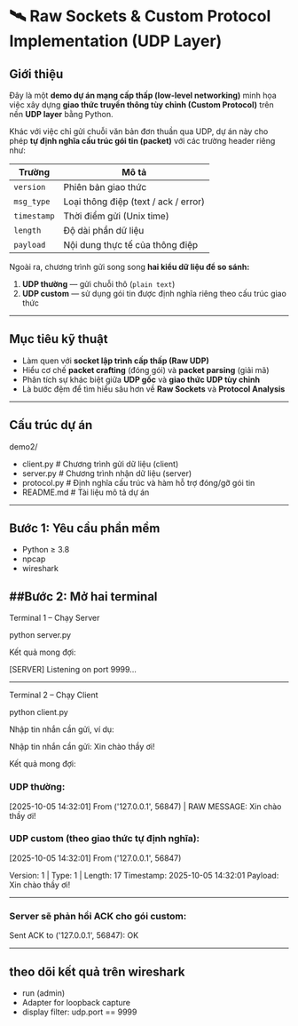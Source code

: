 # 🛰️ Raw Sockets & Custom Protocol Implementation (UDP Layer)

##  Giới thiệu

Đây là một **demo dự án mạng cấp thấp (low-level networking)** minh họa việc xây dựng **giao thức truyền thông tùy chỉnh (Custom Protocol)** trên nền **UDP layer** bằng Python.

Khác với việc chỉ gửi chuỗi văn bản đơn thuần qua UDP, dự án này cho phép **tự định nghĩa cấu trúc gói tin (packet)** với các trường header riêng như:

| Trường | Mô tả |
|--------|--------|
| `version` | Phiên bản giao thức |
| `msg_type` | Loại thông điệp (text / ack / error) |
| `timestamp` | Thời điểm gửi (Unix time) |
| `length` | Độ dài phần dữ liệu |
| `payload` | Nội dung thực tế của thông điệp |

Ngoài ra, chương trình gửi song song **hai kiểu dữ liệu để so sánh:**

1. **UDP thường** — gửi chuỗi thô (`plain text`)
2. **UDP custom** — sử dụng gói tin được định nghĩa riêng theo cấu trúc giao thức

---

##  Mục tiêu kỹ thuật

- Làm quen với **socket lập trình cấp thấp (Raw UDP)**
- Hiểu cơ chế **packet crafting** (đóng gói) và **packet parsing** (giải mã)
- Phân tích sự khác biệt giữa **UDP gốc** và **giao thức UDP tùy chỉnh**
- Là bước đệm để tìm hiểu sâu hơn về **Raw Sockets** và **Protocol Analysis**

---

##  Cấu trúc dự án
demo2/
- client.py # Chương trình gửi dữ liệu (client)
- server.py # Chương trình nhận dữ liệu (server)
- protocol.py # Định nghĩa cấu trúc và hàm hỗ trợ đóng/gỡ gói tin
- README.md # Tài liệu mô tả dự án


---

## Bước 1: Yêu cầu phần mềm

- Python ≥ 3.8  
- npcap
- wireshark
  
##Bước 2: Mở hai terminal
---
Terminal 1 – Chạy Server

python server.py

Kết quả mong đợi:

[SERVER] Listening on port 9999...

---
Terminal 2 – Chạy Client

python client.py

Nhập tin nhắn cần gửi, ví dụ:

Nhập tin nhắn cần gửi: Xin chào thầy ơi!

 Kết quả mong đợi:
 
 ### UDP thường:
 
[2025-10-05 14:32:01] From ('127.0.0.1', 56847) | RAW MESSAGE: Xin chào thầy ơi!

### UDP custom (theo giao thức tự định nghĩa):
 
[2025-10-05 14:32:01] From ('127.0.0.1', 56847)

  Version: 1 | Type: 1 | Length: 17
  Timestamp: 2025-10-05 14:32:01
  Payload: Xin chào thầy ơi!

---
### Server sẽ phản hồi ACK cho gói custom:

Sent ACK to ('127.0.0.1', 56847): OK

---
## theo dõi kết quả trên wireshark
- run (admin)
- Adapter for loopback capture
- display filter: udp.port == 9999
